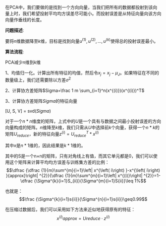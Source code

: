 在PCA中，我们要做的是找到一个方向向量，当我们把所有的数据都投射到该向量上时，我们希望投射平均均方误差尽可能小。而投射误差是从特征向量向该方向向量作垂线的长度。


**问题描述**:

要将$n$维数据降至$k$维，目标是找到向量$u^{(1)},u^{(2)},...,u^{(k)}$使得总的投射误差最小。



**算法流程**:

PCA减少$n$维到$k$维

1、均值归一化。计算出所有特征的均值，然后令$x_j=x_j-\mu_J$。如果特征在不同的数量级上，我们还需要除以方差$\sigma^2$

2、计算协方差矩阵$Sigma=\frac 1 m \sum_{i=1}^n(x^{(i)})(x^{(i)})^T$

3、计算协方差矩阵$Sigma$的特征向量

\[U, S, V\] = svd($Sigma$)

对于一个$n*n$维度的矩阵，上式中的$U$是一个具有与数据之间最小投射误差的方向向量构成的矩阵。$n$维降至$k$维，我们只需从$U$中选择前$k$个向量，获得一个$n*k$的矩阵$U_{reduce}$，新的特征向量$z^{(i)}=U^{T}_{reduce}*x^{(i)}$ <!--*-->



其中$x$是$n*1$维的，因此结果是$k*1$维的。


其中的S是一个n×n的矩阵，只有对角线上有值，而其它单元都是0，我们可以使用这个矩阵来计算平均均方误差与训练集方差的比例： $$\dfrac {\dfrac {1}{m}\sum^{m}{i=1}\left| x^{\left( i\right) }-x^{\left( i\right) }{approx}\right| ^{2}}{\dfrac {1}{m}\sum^{m}{i=1}\left| x^{(i)}\right| ^{2}}=1-\dfrac {\Sigma^{k}{i=1}S_{ii}}{\Sigma^{m}{i=1}S{ii}}\leq 1%$$

也就是：$$\frac {\Sigma^{k}{i=1}s{ii}}{\Sigma^{n}{i=1}s{ii}}\geq0.99$$

在压缩过数据后，我们可以采用如下方法来近似地获得原有的特征：$$x^{\left( i\right) }{approx}=U{reduce}·z^{(i)}$$

